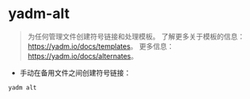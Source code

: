 # yadm-alt

> 为任何管理文件创建符号链接和处理模板。
> 了解更多关于模板的信息：<https://yadm.io/docs/templates>。
> 更多信息：<https://yadm.io/docs/alternates>。

- 手动在备用文件之间创建符号链接：

`yadm alt`